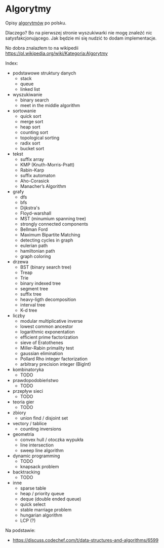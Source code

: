 # Algorytmy
Opisy [algorytmów](https://pl.wikipedia.org/wiki/Algorytm) po polsku.

Dlaczego? Bo na pierwszej stronie wyszukiwarki nie mogę znaleźć nic satysfakcjonującego. Jak będzie mi się nudzić to dodam implementacje.

No dobra znalazłem to na wikipedii https://pl.wikipedia.org/wiki/Kategoria:Algorytmy 

Index:
 * podstawowe struktury danych
   * stack
   * queue
   * linked list
 * wyszukiwanie
   * binary search
   * meet in the middle algorithm
 * sortowanie
   * quick sort
   * merge sort
   * heap sort
   * counting sort
   * topological sorting
   * radix sort
   * bucket sort
 * tekst
   * suffix array
   * KMP (Knuth-Morris-Pratt)
   * Rabin-Karp
   * suffix automaton
   * Aho-Corasick
   * Manacher’s Algorithm 
 * grafy
   * dfs
   * bfs
   * Dijkstra's
   * Floyd-warshall
   * MST (minumium spanning tree)
   * strongly connected components
   * Bellman Ford
   * Maximum Bipartite Matching
   * detecting cycles in graph
   * eulerian path
   * hamiltonian path
   * graph coloring
 * drzewa
   * BST (binary search tree)
   * Treap
   * Trie
   * binary indexed tree
   * segment tree
   * suffix tree
   * heavy-ligth decomposition
   * interval tree
   * K-d tree
 * liczby
   * modular multiplicative inverse
   * lowest common ancestor
   * logarithmic exponentation
   * efficient prime factorization
   * sieve of Eratothenes
   * Miller-Rabin primality test
   * gaussian elimination
   * Pollard Rho integer factorization
   * arbitrary precision integer (BigInt)
 * kombinatoryka
   * TODO
 * prawdopodobieństwo
   * TODO
 * przepływ sieci
   * TODO
 * teoria gier
   * TODO
 * zbiory
   * union find / disjoint set
 * vectory / tablice
   * counting inversions
 * geometria
   * convex hull / otoczka wypukła
   * line intersection
   * sweep line algorithm
 * dynamic programming
   * TODO
   * knapsack problem
 * backtracking
   * TODO
 * inne
   * sparse table
   * heap / priority queue
   * deque (double ended queue)
   * quick select
   * stable marriage problem
   * hungarian algorithm
   * LCP (?)
   
Na podstawie: 
 * https://discuss.codechef.com/t/data-structures-and-algorithms/6599
